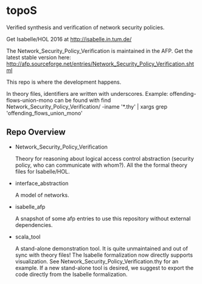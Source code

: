 # topoS
Verified synthesis and verification of network security policies.


Get Isabelle/HOL 2016 at
http://isabelle.in.tum.de/


The Network_Security_Policy_Verification is maintained in the AFP.
Get the latest stable version here:
http://afp.sourceforge.net/entries/Network_Security_Policy_Verification.shtml



This repo is where the development happens.

In theory files, identifiers are written with underscores.
Example: offending-flows-union-mono can be found with
find Network_Security_Policy_Verification/ -iname '*.thy' | xargs grep 'offending_flows_union_mono'

## Repo Overview

* Network_Security_Policy_Verification 
    
    Theory for reasoning about logical access control abstraction (security policy, who can communicate with whom?).
    All the the formal theory files for Isabelle/HOL.


* interface_abstraction
    
    A model of networks.


* isabelle_afp
    
    A snapshot of some afp entries to use this repository without external dependencies.


* scala_tool
    
    A stand-alone demonstration tool. It is quite unmaintained and out of sync with theory files!
    The Isabelle formalization now directly supports visualization.
    See Network_Security_Policy_Verification.thy for an example.
    If a new stand-alone tool is desired, we suggest to export the code directly from the Isabelle formalization.
